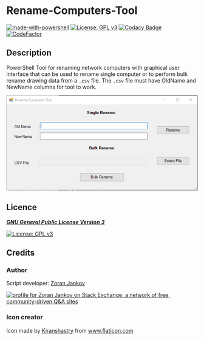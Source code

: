 # Rename-Computers-Tool

[![made-with-powershell](https://img.shields.io/badge/PowerShell-1f425f?logo=Powershell)](https://microsoft.com/PowerShell)
[![License: GPL v3](https://img.shields.io/badge/License-GPLv3-blue.svg)](https://www.gnu.org/licenses/gpl-3.0)
[![Codacy Badge](https://app.codacy.com/project/badge/Grade/8fb7a8c2995845b7865d414e3ba87fb7)](https://www.codacy.com/gh/Zoran-Jankov/Rename-Computers-Tool/dashboard?utm_source=github.com&amp;utm_medium=referral&amp;utm_content=Zoran-Jankov/Rename-Computers-Tool&amp;utm_campaign=Badge_Grade)
[![CodeFactor](https://www.codefactor.io/repository/github/zoran-jankov/rename-computers-tool/badge)](https://www.codefactor.io/repository/github/zoran-jankov/rename-computers-tool)


## Description

PowerShell Tool for renaming network computers with graphical user interface that can be used to rename single computer or to
perform bulk rename drawing data from a `.csv` file. The `.csv` file must have OldName and NewName columns for tool to work.

![Application Window](https://raw.githubusercontent.com/Zoran-Jankov/Rename-Computers-Tool/main/Application%20Window.png)

## Licence

[***GNU General Public License Version 3***](https://www.gnu.org/licenses/gpl-3.0)

[![License: GPL v3](https://www.gnu.org/graphics/gplv3-127x51.png)](https://www.gnu.org/licenses/gpl-3.0)

## Credits

### Author

Script developer:  [Zoran Jankov](https://www.linkedin.com/in/zoran-jankov/)

<a href="https://stackexchange.com/users/12947676/zoran-jankov"><img src="https://stackexchange.com/users/flair/12947676.png" width="208" height="58" alt="profile for Zoran Jankov on Stack Exchange, a network of free, community-driven Q&amp;A sites" title="profile for Zoran Jankov on Stack Exchange, a network of free, community-driven Q&amp;A sites" /></a>

### Icon creator

<div>Icon made by <a href="https://www.flaticon.com/authors/kiranshastry" title="Kiranshastry">Kiranshastry</a> from <a href="https://www.flaticon.com/" title="Flaticon">www.flaticon.com</a></div>
